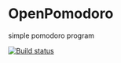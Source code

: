 # OpenPomodoro
simple pomodoro program

[![Build status](https://ci.appveyor.com/api/projects/status/github/florinbuda85/openpomodoro?svg=true)](https://ci.appveyor.com/project/florinbuda85/OpenPomodoro)
